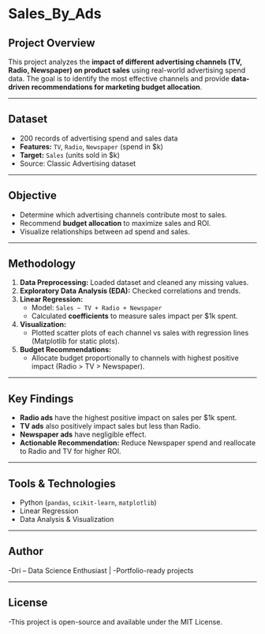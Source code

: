 # Sales_By_Ads

## Project Overview
This project analyzes the **impact of different advertising channels (TV, Radio, Newspaper) on product sales** using real-world advertising spend data. The goal is to identify the most effective channels and provide **data-driven recommendations for marketing budget allocation**.

---

## Dataset
- 200 records of advertising spend and sales data  
- **Features:** `TV`, `Radio`, `Newspaper` (spend in $k)  
- **Target:** `Sales` (units sold in $k)  
- Source: Classic Advertising dataset  

---

## Objective
- Determine which advertising channels contribute most to sales.  
- Recommend **budget allocation** to maximize sales and ROI.  
- Visualize relationships between ad spend and sales.  

---

## Methodology
1. **Data Preprocessing:** Loaded dataset and cleaned any missing values.  
2. **Exploratory Data Analysis (EDA):** Checked correlations and trends.  
3. **Linear Regression:**  
   - Model: `Sales ~ TV + Radio + Newspaper`  
   - Calculated **coefficients** to measure sales impact per $1k spent.  
4. **Visualization:**  
   - Plotted scatter plots of each channel vs sales with regression lines (Matplotlib for static plots).  
5. **Budget Recommendations:**  
   - Allocate budget proportionally to channels with highest positive impact (Radio > TV > Newspaper).  

---

## Key Findings
- **Radio ads** have the highest positive impact on sales per $1k spent.  
- **TV ads** also positively impact sales but less than Radio.  
- **Newspaper ads** have negligible effect.  
- **Actionable Recommendation:** Reduce Newspaper spend and reallocate to Radio and TV for higher ROI.  

---

## Tools & Technologies
- Python (`pandas`, `scikit-learn`, `matplotlib`)  
- Linear Regression  
- Data Analysis & Visualization  

---

## Author

-Dri – Data Science Enthusiast | -Portfolio-ready projects


---

## License

-This project is open-source and available under the MIT License.